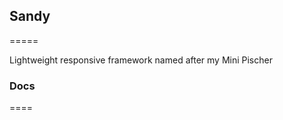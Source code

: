 ## Sandy ##
=====

Lightweight responsive framework named after my Mini Pischer

### Docs ###
====

